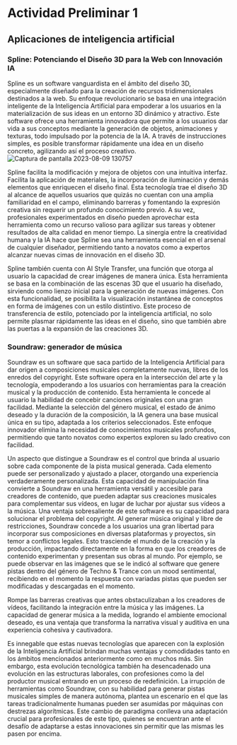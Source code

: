 # Actividad Preliminar 1
## Aplicaciones de inteligencia artificial

### Spline: Potenciando el Diseño 3D para la Web con Innovación IA
Spline es un software vanguardista en el ámbito del diseño 3D, especialmente diseñado para la creación de recursos tridimensionales destinados a la web. Su enfoque revolucionario se basa en una integración inteligente de la Inteligencia Artificial para empoderar a los usuarios en la materialización de sus ideas en un entorno 3D dinámico y atractivo.
Este software ofrece una herramienta innovadora que permite a los usuarios dar vida a sus conceptos mediante la generación de objetos, animaciones y texturas, todo impulsado por la potencia de la IA. A través de instrucciones simples, es posible transformar rápidamente una idea en un diseño concreto, agilizando así el proceso creativo.
![Captura de pantalla 2023-08-09 130757](https://github.com/lucianomasuelli/ia-uncuyo-2023/assets/83616746/64cb2ee1-e9ae-4845-b594-9466f38048f3)

Spline facilita la modificación y mejora de objetos con una intuitiva interfaz. Facilita la aplicación de materiales, la incorporación de iluminación y demás elementos que enriquecen el diseño final. Esta tecnología trae el diseño 3D al alcance de aquellos usuarios que quizás no cuentan con una amplia familiaridad en el campo, eliminando barreras y fomentando la expresión creativa sin requerir un profundo conocimiento previo.
A su vez, profesionales experimentados en diseño pueden aprovechar esta herramienta como un recurso valioso para agilizar sus tareas y obtener resultados de alta calidad en menor tiempo. La sinergia entre la creatividad humana y la IA hace que Spline sea una herramienta esencial en el arsenal de cualquier diseñador, permitiendo tanto a novatos como a expertos alcanzar nuevas cimas de innovación en el diseño 3D.

Spline también cuenta con AI Style Transfer, una función  que otorga al usuario la capacidad de crear imágenes de manera única. Esta herramienta se basa en la combinación de las escenas 3D que el usuario ha diseñado, sirviendo como lienzo inicial para la generación de nuevas imágenes. Con esta funcionalidad, se posibilita la visualización instantánea de conceptos en forma de imágenes con un estilo distintivo.
Este proceso de transferencia de estilo, potenciado por la inteligencia artificial, no solo permite plasmar rápidamente las ideas en el diseño, sino que también abre las puertas a la expansión de las creaciones 3D.


### Soundraw: generador de música
Soundraw es un software que  saca partido de la Inteligencia Artificial para dar origen a composiciones musicales completamente nuevas, libres de los enredos del copyright. Este software opera en la intersección del arte y la tecnología, empoderando a los usuarios con herramientas para la creación musical y la producción de contenido.
Esta herramienta le concede al usuario la habilidad de concebir canciones originales con una gran facilidad. Mediante la selección del género musical, el estado de ánimo deseado y la duración de la composición, la IA  genera una base musical única en su tipo, adaptada a los criterios seleccionados. Este enfoque innovador elimina la necesidad de conocimientos musicales profundos, permitiendo que tanto novatos como expertos exploren su lado creativo con facilidad.

Un aspecto que distingue a Soundraw es el control que brinda al usuario sobre cada componente de la pista musical generada. Cada elemento puede ser personalizado y ajustado a placer, otorgando una experiencia verdaderamente personalizada. Esta capacidad de manipulación fina convierte a Soundraw en una herramienta versátil y accesible para creadores de contenido, que pueden adaptar sus creaciones musicales para complementar sus vídeos, en lugar de luchar por ajustar sus vídeos a la música.
Una ventaja sobresaliente de este software es su capacidad para solucionar el problema del copyright. Al generar música original y libre de restricciones, Soundraw concede a los usuarios una gran libertad para incorporar sus composiciones en diversas plataformas y proyectos, sin temor a conflictos legales. Esto trasciende el mundo de la creación y la producción, impactando directamente en la forma en que los creadores de contenido experimentan y presentan sus obras al mundo.
Por ejemplo, se puede observar en las imágenes que se le  indicó al software que genere pistas dentro del género de Techno & Trance con un mood sentimental, recibiendo en el momento la respuesta con variadas pistas que pueden ser modificadas y descargadas en el momento.

Rompe las barreras creativas que antes obstaculizaban a los creadores de vídeos, facilitando la integración entre la música y las imágenes. La capacidad de generar música a la medida, logrando el ambiente emocional deseado, es una ventaja que transforma la narrativa visual y auditiva en una experiencia cohesiva y cautivadora.

Es innegable que estas nuevas tecnologías que aparecen con la explosión de la Inteligencia Artificial brindan muchas ventajas y comodidades tanto en los ámbitos mencionados anteriormente como en muchos más. Sin embargo, esta evolución tecnológica también ha desencadenado una evolución en las estructuras laborales, con profesiones como la del productor musical entrando en un proceso de redefinición. La irrupción de herramientas como Soundraw, con su habilidad para generar pistas musicales simples de manera autónoma, plantea un escenario en el que las tareas tradicionalmente humanas pueden ser asumidas por máquinas con destrezas algorítmicas. Este cambio de paradigma conlleva una adaptación crucial para profesionales de este tipo, quienes se encuentran ante el desafío de adaptarse a estas innovaciones sin permitir que las mismas les pasen por encima.
